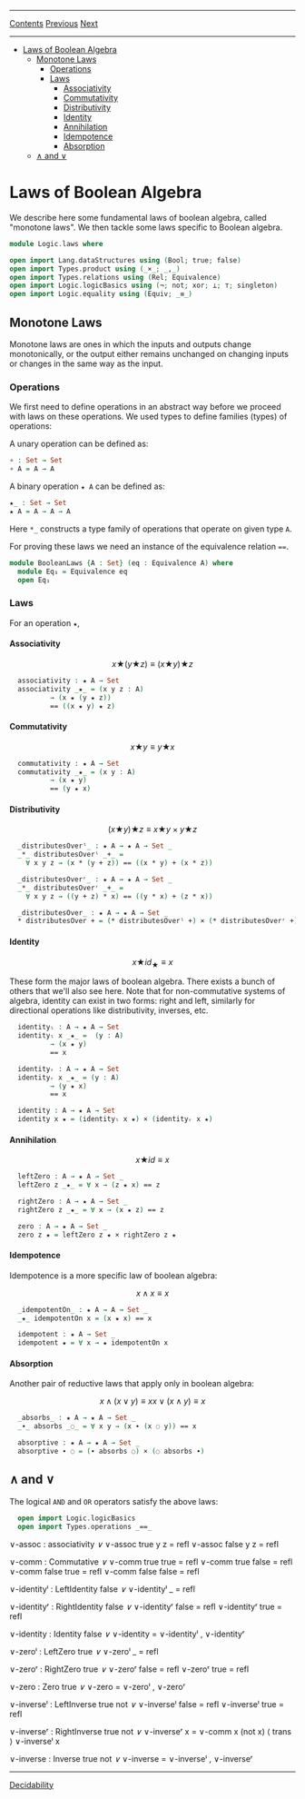 ****
[Contents](contents.html)
[Previous](Logic.equality.html)
[Next](Logic.decidability.html)

<!-- START doctoc generated TOC please keep comment here to allow auto update -->
<!-- DON'T EDIT THIS SECTION, INSTEAD RE-RUN doctoc TO UPDATE -->
****

- [Laws of Boolean Algebra](#laws-of-boolean-algebra)
  - [Monotone Laws](#monotone-laws)
    - [Operations](#operations)
    - [Laws](#laws)
      - [Associativity](#associativity)
      - [Commutativity](#commutativity)
      - [Distributivity](#distributivity)
      - [Identity](#identity)
      - [Annihilation](#annihilation)
      - [Idempotence](#idempotence)
      - [Absorption](#absorption)
  - [∧ and ∨](#%E2%88%A7-and-%E2%88%A8)

<!-- END doctoc generated TOC please keep comment here to allow auto update -->


# Laws of Boolean Algebra

We describe here some fundamental laws of boolean algebra, called "monotone laws". We then tackle some laws specific to Boolean algebra.

```agda
module Logic.laws where

open import Lang.dataStructures using (Bool; true; false)
open import Types.product using (_×_; _,_)
open import Types.relations using (Rel; Equivalence)
open import Logic.logicBasics using (¬; not; xor; ⟂; ⊤; singleton)
open import Logic.equality using (Equiv; _≡_)
```

## Monotone Laws

Monotone laws are ones in which the inputs and outputs change monotonically, or the output either remains unchanged on changing inputs or changes in the same way as the input.

### Operations

We first need to define operations in an abstract way before we proceed with laws on these operations. We used types to define families (types) of operations:

A unary operation can be defined as:

```agda
∘ : Set → Set
∘ A = A → A
```

A binary operation `★ A` can be defined as:

```agda
★_ : Set → Set
★ A = A → A → A
```

Here `*_` constructs a type family of operations that operate on given type `A`.

For proving these laws we need an instance of the equivalence relation `==`.

```agda
module BooleanLaws {A : Set} (eq : Equivalence A) where
  module Eq₁ = Equivalence eq
  open Eq₁
```

### Laws

For an operation `★`,

#### Associativity

$$
x ★ (y ★ z) ≡ (x ★ y) ★ z
$$

```agda
  associativity : ★ A → Set
  associativity _★_ = (x y z : A)
          → (x ★ (y ★ z))
          == ((x ★ y) ★ z)
```

#### Commutativity

$$
x ★ y ≡ y ★ x
$$

```agda
  commutativity : ★ A → Set
  commutativity _★_ = (x y : A)
          → (x ★ y)
          == (y ★ x)
```

#### Distributivity


$$
( x ★ y ) ★ z ≡ x ★ y × y ★ z
$$

```agda
  _distributesOverˡ_ : ★ A → ★ A → Set _
  _*_ distributesOverˡ _+_ =
    ∀ x y z → (x * (y + z)) == ((x * y) + (x * z))

  _distributesOverʳ_ : ★ A → ★ A → Set _
  _*_ distributesOverʳ _+_ =
    ∀ x y z → ((y + z) * x) == ((y * x) + (z * x))

  _distributesOver_ : ★ A → ★ A → Set _
  * distributesOver + = (* distributesOverˡ +) × (* distributesOverʳ +)
```

#### Identity

$$
x ★ id_{★} ≡ x
$$

These form the major laws of boolean algebra. There exists a bunch of others that we'll also see here. Note that for non-commutative systems of algebra, identity can exist in two forms: right and left, similarly for directional operations like distributivity, inverses, etc.

```agda
  identityₗ : A → ★ A → Set
  identityₗ x _★_ =  (y : A)
          → (x ★ y)
          == x

  identityᵣ : A → ★ A → Set
  identityᵣ x _★_ = (y : A)
          → (y ★ x)
          == x

  identity : A → ★ A → Set
  identity x ★ = (identityₗ x ★) × (identityᵣ x ★)
```

#### Annihilation

$$
x ★ id ≡ x
$$

```agda
  leftZero : A → ★ A → Set _
  leftZero z _★_ = ∀ x → (z ★ x) == z

  rightZero : A → ★ A → Set _
  rightZero z _★_ = ∀ x → (x ★ z) == z

  zero : A → ★ A → Set _
  zero z ★ = leftZero z ★ × rightZero z ★
```

#### Idempotence

Idempotence is a more specific law of boolean algebra:

$$
x ∧ x ≡ x
$$

```agda
  _idempotentOn_ : ★ A → A → Set _
  _★_ idempotentOn x = (x ★ x) == x

  idempotent : ★ A → Set _
  idempotent ★ = ∀ x → ★ idempotentOn x
```

#### Absorption

Another pair of reductive laws that apply only in boolean algebra:

$$
x ∧ (x ∨ y) ≡ x
x ∨ (x ∧ y) ≡ x
$$

```agda
  _absorbs_ : ★ A → ★ A → Set _
  _∙_ absorbs _◌_ = ∀ x y → (x ∙ (x ◌ y)) == x

  absorptive : ★ A → ★ A → Set _
  absorptive ∙ ◌ = (∙ absorbs ◌) × (◌ absorbs ∙)
```

## ∧ and ∨

The logical `AND` and `OR` operators satisfy the above laws:

```agda
  open import Logic.logicBasics
  open import Types.operations _==_
```

  ∨-assoc : associativity _∨_
  ∨-assoc true  y z = refl
  ∨-assoc false y z = refl

  ∨-comm : Commutative _∨_
  ∨-comm true  true  = refl
  ∨-comm true  false = refl
  ∨-comm false true  = refl
  ∨-comm false false = refl

  ∨-identityˡ : LeftIdentity false _∨_
  ∨-identityˡ _ = refl

  ∨-identityʳ : RightIdentity false _∨_
  ∨-identityʳ false = refl
  ∨-identityʳ true  = refl

  ∨-identity : Identity false _∨_
  ∨-identity = ∨-identityˡ , ∨-identityʳ

  ∨-zeroˡ : LeftZero true _∨_
  ∨-zeroˡ _ = refl

  ∨-zeroʳ : RightZero true _∨_
  ∨-zeroʳ false = refl
  ∨-zeroʳ true  = refl

  ∨-zero : Zero true _∨_
  ∨-zero = ∨-zeroˡ , ∨-zeroʳ

  ∨-inverseˡ : LeftInverse true not _∨_
  ∨-inverseˡ false = refl
  ∨-inverseˡ true  = refl

  ∨-inverseʳ : RightInverse true not _∨_
  ∨-inverseʳ x = ∨-comm x (not x) ⟨ trans ⟩ ∨-inverseˡ x

  ∨-inverse : Inverse true not _∨_
  ∨-inverse = ∨-inverseˡ , ∨-inverseʳ

****
[Decidability](./Logic.decidability.html)
